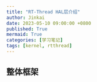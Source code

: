 ```yaml
---
title: "RT-Thread HAL层介绍"
author: Jinkai
date: 2023-05-10 09:00:00 +0800
published: True
mermaid: True
categories: [学习笔记]
tags: [kernel, rtthread]
---
```


## 整体框架

